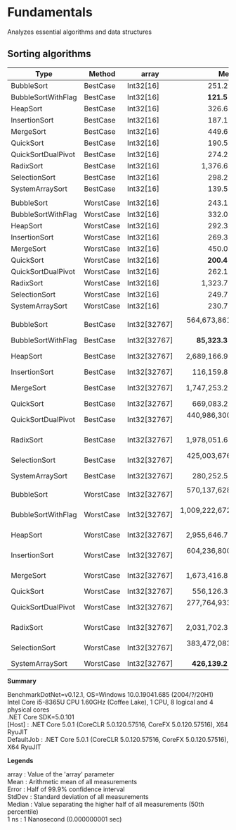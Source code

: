 # Fundamentals
Analyzes essential algorithms and data structures

## Sorting algorithms

|               Type |    Method |        array |               Mean |            Error |           StdDev |           Median |
|------------------- |---------- |------------- |-------------------:|-----------------:|-----------------:|-----------------:|
|         BubbleSort |  BestCase |    Int32[16] |           251.2 ns |          4.94 ns |          5.69 ns |         249.2 ns |
| BubbleSortWithFlag |  BestCase |    Int32[16] |       **121.5 ns** |          1.43 ns |          1.27 ns |         121.2 ns |
|           HeapSort |  BestCase |    Int32[16] |           326.6 ns |          4.80 ns |          4.01 ns |         325.3 ns |
|      InsertionSort |  BestCase |    Int32[16] |           187.1 ns |         10.22 ns |         28.49 ns |         190.9 ns |
|          MergeSort |  BestCase |    Int32[16] |           449.6 ns |          7.59 ns |          6.34 ns |         449.5 ns |
|          QuickSort |  BestCase |    Int32[16] |           190.5 ns |          2.16 ns |          1.80 ns |         190.8 ns |
| QuickSortDualPivot |  BestCase |    Int32[16] |           274.2 ns |          2.94 ns |          2.60 ns |         273.1 ns |
|          RadixSort |  BestCase |    Int32[16] |         1,376.6 ns |         26.09 ns |         44.31 ns |       1,365.7 ns |
|      SelectionSort |  BestCase |    Int32[16] |           298.2 ns |          5.85 ns |          8.57 ns |         294.1 ns |
|    SystemArraySort |  BestCase |    Int32[16] |           139.5 ns |          4.55 ns |         12.91 ns |         134.8 ns |
|||||||
|         BubbleSort | WorstCase |    Int32[16] |           243.1 ns |          4.86 ns |          9.25 ns |         239.7 ns |
| BubbleSortWithFlag | WorstCase |    Int32[16] |           332.0 ns |          6.62 ns |          8.13 ns |         328.9 ns |
|           HeapSort | WorstCase |    Int32[16] |           292.3 ns |          5.38 ns |          6.20 ns |         290.6 ns |
|      InsertionSort | WorstCase |    Int32[16] |           269.3 ns |          5.35 ns |         12.30 ns |         263.4 ns |
|          MergeSort | WorstCase |    Int32[16] |           450.0 ns |          7.93 ns |         12.11 ns |         445.4 ns |
|          QuickSort | WorstCase |    Int32[16] |       **200.4 ns** |          4.04 ns |          3.97 ns |         199.3 ns |
| QuickSortDualPivot | WorstCase |    Int32[16] |           262.1 ns |          1.93 ns |          1.71 ns |         262.0 ns |
|          RadixSort | WorstCase |    Int32[16] |         1,323.7 ns |         25.15 ns |         27.95 ns |       1,318.2 ns |
|      SelectionSort | WorstCase |    Int32[16] |           249.7 ns |          4.80 ns |          4.72 ns |         248.3 ns |
|    SystemArraySort | WorstCase |    Int32[16] |           230.7 ns |          4.51 ns |         11.15 ns |         227.5 ns |
|||||||
|         BubbleSort |  BestCase | Int32[32767] |   564,673,861.5 ns |  9,633,067.16 ns |  8,044,047.36 ns | 564,947,700.0 ns |
| BubbleSortWithFlag |  BestCase | Int32[32767] |    **85,323.3 ns** |      1,702.63 ns |      2,441.86 ns |      85,493.8 ns |
|           HeapSort |  BestCase | Int32[32767] |     2,689,166.9 ns |     45,260.31 ns |     40,122.09 ns |   2,672,935.4 ns |
|      InsertionSort |  BestCase | Int32[32767] |       116,159.8 ns |      2,293.66 ns |      4,685.34 ns |     115,090.9 ns |
|          MergeSort |  BestCase | Int32[32767] |     1,747,253.2 ns |     34,826.71 ns |     46,492.66 ns |   1,733,398.4 ns |
|          QuickSort |  BestCase | Int32[32767] |       669,083.2 ns |     12,892.99 ns |     11,429.30 ns |     665,939.1 ns |
| QuickSortDualPivot |  BestCase | Int32[32767] |   440,986,300.0 ns |  4,364,975.57 ns |  3,407,885.81 ns | 439,952,800.0 ns |
|          RadixSort |  BestCase | Int32[32767] |     1,978,051.6 ns |     39,128.41 ns |     56,116.79 ns |   1,960,058.4 ns |
|      SelectionSort |  BestCase | Int32[32767] |   425,003,676.9 ns |  1,882,948.45 ns |  1,572,347.23 ns | 425,557,100.0 ns |
|    SystemArraySort |  BestCase | Int32[32767] |       280,252.5 ns |      4,718.93 ns |      4,414.09 ns |     279,982.3 ns |
|||||||
|         BubbleSort | WorstCase | Int32[32767] |   570,137,628.6 ns |  8,983,228.08 ns |  7,963,397.71 ns | 568,422,050.0 ns |
| BubbleSortWithFlag | WorstCase | Int32[32767] | 1,009,222,672.0 ns | 19,728,192.15 ns | 26,336,569.87 ns | 996,401,600.0 ns |
|           HeapSort | WorstCase | Int32[32767] |     2,955,646.7 ns |    111,140.79 ns |    327,701.12 ns |   2,764,615.4 ns |
|      InsertionSort | WorstCase | Int32[32767] |   604,236,800.0 ns |  6,581,047.42 ns |  5,495,472.65 ns | 600,669,000.0 ns |
|          MergeSort | WorstCase | Int32[32767] |     1,673,416.8 ns |     30,105.19 ns |     25,139.20 ns |   1,675,587.9 ns |
|          QuickSort | WorstCase | Int32[32767] |       556,126.3 ns |      7,484.30 ns |      6,634.64 ns |     554,901.8 ns |
| QuickSortDualPivot | WorstCase | Int32[32767] |   277,764,933.3 ns |  5,205,041.77 ns |  4,868,799.30 ns | 277,551,200.0 ns |
|          RadixSort | WorstCase | Int32[32767] |     2,031,702.3 ns |     40,525.69 ns |     85,482.45 ns |   1,996,088.3 ns |
|      SelectionSort | WorstCase | Int32[32767] |   383,472,083.3 ns |  1,902,940.09 ns |  1,485,690.45 ns | 383,576,850.0 ns |
|    SystemArraySort | WorstCase | Int32[32767] |   **426,139.2 ns** |      8,377.62 ns |      6,995.69 ns |     425,500.0 ns |


**Summary**

BenchmarkDotNet=v0.12.1, OS=Windows 10.0.19041.685 (2004/?/20H1)<br>
Intel Core i5-8365U CPU 1.60GHz (Coffee Lake), 1 CPU, 8 logical and 4 physical cores<br>
.NET Core SDK=5.0.101<br>
  [Host]     : .NET Core 5.0.1 (CoreCLR 5.0.120.57516, CoreFX 5.0.120.57516), X64 RyuJIT<br>
  DefaultJob : .NET Core 5.0.1 (CoreCLR 5.0.120.57516, CoreFX 5.0.120.57516), X64 RyuJIT<br>

**Legends**

array  : Value of the 'array' parameter<br>
Mean   : Arithmetic mean of all measurements<br>
Error  : Half of 99.9% confidence interval<br>
StdDev : Standard deviation of all measurements<br>
Median : Value separating the higher half of all measurements (50th percentile)<br>
1 ns   : 1 Nanosecond (0.000000001 sec)<br>